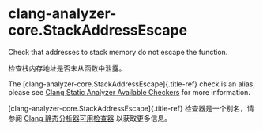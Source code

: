 # clang-analyzer-core.StackAddressEscape

Check that addresses to stack memory do not escape the function.

检查栈内存地址是否未从函数中泄露。

The [clang-analyzer-core.StackAddressEscape]{.title-ref} check is an alias, please see [Clang Static Analyzer Available Checkers](https://clang.llvm.org/docs/analyzer/checkers.html#core-stackaddressescape) for more information.

[clang-analyzer-core.StackAddressEscape]{.title-ref} 检查器是一个别名，请参阅 [Clang 静态分析器可用检查器](https://clang.llvm.org/docs/analyzer/checkers.html#core-stackaddressescape) 以获取更多信息。
